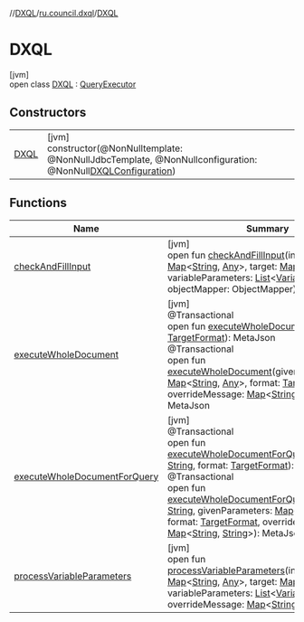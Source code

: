 //[DXQL](../../../index.md)/[ru.council.dxql](../index.md)/[DXQL](index.md)

# DXQL

[jvm]\
open class [DXQL](index.md) : [QueryExecutor](../../ru.council.dxql.executors/-query-executor/index.md)

## Constructors

| | |
|---|---|
| [DXQL](-d-x-q-l.md) | [jvm]<br>constructor(@NonNulltemplate: @NonNullJdbcTemplate, @NonNullconfiguration: @NonNull[DXQLConfiguration](../-d-x-q-l-configuration/index.md)) |

## Functions

| Name | Summary |
|---|---|
| [checkAndFillInput](check-and-fill-input.md) | [jvm]<br>open fun [checkAndFillInput](check-and-fill-input.md)(inputParameters: [Map](https://docs.oracle.com/javase/8/docs/api/java/util/Map.html)&lt;[String](https://docs.oracle.com/javase/8/docs/api/java/lang/String.html), [Any](https://kotlinlang.org/api/latest/jvm/stdlib/kotlin/-any/index.html)&gt;, target: [Map](https://docs.oracle.com/javase/8/docs/api/java/util/Map.html)&lt;[String](https://docs.oracle.com/javase/8/docs/api/java/lang/String.html), [Any](https://kotlinlang.org/api/latest/jvm/stdlib/kotlin/-any/index.html)&gt;, variableParameters: [List](https://docs.oracle.com/javase/8/docs/api/java/util/List.html)&lt;[VariableParameter](../../ru.council.dxql.models/-variable-parameter/index.md)&gt;, objectMapper: ObjectMapper) |
| [executeWholeDocument](execute-whole-document.md) | [jvm]<br>@Transactional<br>open fun [executeWholeDocument](execute-whole-document.md)(format: [TargetFormat](../../ru.council.dxql.enums/-target-format/index.md)): MetaJson<br>@Transactional<br>open fun [executeWholeDocument](execute-whole-document.md)(givenParameters: [Map](https://docs.oracle.com/javase/8/docs/api/java/util/Map.html)&lt;[String](https://docs.oracle.com/javase/8/docs/api/java/lang/String.html), [Any](https://kotlinlang.org/api/latest/jvm/stdlib/kotlin/-any/index.html)&gt;, format: [TargetFormat](../../ru.council.dxql.enums/-target-format/index.md), overrideMessage: [Map](https://docs.oracle.com/javase/8/docs/api/java/util/Map.html)&lt;[String](https://docs.oracle.com/javase/8/docs/api/java/lang/String.html), [String](https://docs.oracle.com/javase/8/docs/api/java/lang/String.html)&gt;): MetaJson |
| [executeWholeDocumentForQuery](execute-whole-document-for-query.md) | [jvm]<br>@Transactional<br>open fun [executeWholeDocumentForQuery](execute-whole-document-for-query.md)(queryName: [String](https://docs.oracle.com/javase/8/docs/api/java/lang/String.html), format: [TargetFormat](../../ru.council.dxql.enums/-target-format/index.md)): MetaJson<br>@Transactional<br>open fun [executeWholeDocumentForQuery](execute-whole-document-for-query.md)(queryName: [String](https://docs.oracle.com/javase/8/docs/api/java/lang/String.html), givenParameters: [Map](https://docs.oracle.com/javase/8/docs/api/java/util/Map.html)&lt;[String](https://docs.oracle.com/javase/8/docs/api/java/lang/String.html), [Any](https://kotlinlang.org/api/latest/jvm/stdlib/kotlin/-any/index.html)&gt;, format: [TargetFormat](../../ru.council.dxql.enums/-target-format/index.md), overrideMessage: [Map](https://docs.oracle.com/javase/8/docs/api/java/util/Map.html)&lt;[String](https://docs.oracle.com/javase/8/docs/api/java/lang/String.html), [String](https://docs.oracle.com/javase/8/docs/api/java/lang/String.html)&gt;): MetaJson |
| [processVariableParameters](process-variable-parameters.md) | [jvm]<br>open fun [processVariableParameters](process-variable-parameters.md)(inputParameters: [Map](https://docs.oracle.com/javase/8/docs/api/java/util/Map.html)&lt;[String](https://docs.oracle.com/javase/8/docs/api/java/lang/String.html), [Any](https://kotlinlang.org/api/latest/jvm/stdlib/kotlin/-any/index.html)&gt;, target: [Map](https://docs.oracle.com/javase/8/docs/api/java/util/Map.html)&lt;[String](https://docs.oracle.com/javase/8/docs/api/java/lang/String.html), [Any](https://kotlinlang.org/api/latest/jvm/stdlib/kotlin/-any/index.html)&gt;, variableParameters: [List](https://docs.oracle.com/javase/8/docs/api/java/util/List.html)&lt;[VariableParameter](../../ru.council.dxql.models/-variable-parameter/index.md)&gt;, overrideMessage: [Map](https://docs.oracle.com/javase/8/docs/api/java/util/Map.html)&lt;[String](https://docs.oracle.com/javase/8/docs/api/java/lang/String.html), [String](https://docs.oracle.com/javase/8/docs/api/java/lang/String.html)&gt;) |
